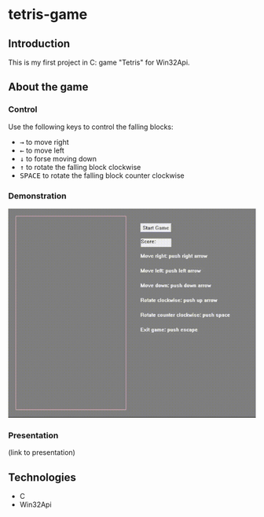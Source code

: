 # tetris-game

## Introduction
This is my first project in C: game "Tetris" for Win32Api.

## About the game

### Control
Use the following keys to control the falling blocks:  
- <kbd>→</kbd> to move right
- <kbd>←</kbd> to move left
- <kbd>↓</kbd> to forse moving down 
- <kbd>↑</kbd> to rotate the falling block clockwise
- <kbd>SPACE</kbd> to rotate the falling block counter clockwise

### Demonstration
![alt text](https://github.com/milaShurupova/tetris-game/blob/master/teris-game-gif.gif "Tetris game demonstration")

### Presentation
(link to presentation)

## Technologies
- C
- Win32Api
